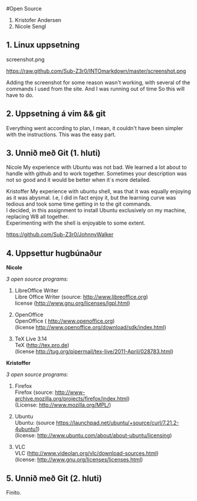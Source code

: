 #Open Source

1. Kristofer Andersen
2. Nicole Sengl

## 1. Linux uppsetning

screenshot.png

https://raw.github.com/Sub-Z3r0/INTOmarkdown/master/screenshot.png

Adding the screenshot for some reason wasn't working, with several of the commands I used from the site.  And I was running out of time
So this will have to do. 

## 2. Uppsetning á vim && git

Everything went according to plan, I mean, it couldn't have been simpler with the instructions.  This was the easy part.

## 3. Unnið með Git (1. hluti)

Nicole
My experience with Ubuntu was not bad. We learned a lot about to handle with github and to work together. Sometimes your description was not so good and it would be better when it´s more detailed.


Kristoffer
My experience with ubuntu shell, was that it was equally enjoying as it was abysmal.  I.e, I did in fact enjoy it, but the learning curve was tedious and took some time getting in to the git commands.  
I decided, in this assignment to install Ubuntu exclusively on my machine, replacing W8 all together.  
Experimenting with the shell is enjoyable to some extent.

https://github.com/Sub-Z3r0/JohnnyWalker

## 4. Uppsettur hugbúnaður

<b>Nicole</b>

<em>3 open source programs:</em>

1. LibreOffice Writer<br>
Libre Office Writer (source: http://www.libreoffice.org)<br>
license (http://www.gnu.org/licenses/lgpl.html)

2. OpenOffice<br>
OpenOffice ( http://www.openoffice.org)<br>
(license http://www.openoffice.org/download/sdk/index.html)

3. TeX Live 3.14<br>
TeX (http://tex.pro.de)<br>
(license http://tug.org/pipermail/tex-live/2011-April/028783.html)





<b>Kristoffer</b>

<em>3 open source programs:</em>

1. Firefox<br>
Firefox (source: http://www-archive.mozilla.org/projects/firefox/index.html)<br>
(License: http://www.mozilla.org/MPL/)<br>

2. Ubuntu<br>
Ubuntu: (source https://launchpad.net/ubuntu/+source/curl/7.21.2-4ubuntu1)<br>
(license: http://www.ubuntu.com/about/about-ubuntu/licensing)<br>

3. VLC<br>
VLC (http://www.videolan.org/vlc/download-sources.html)<br>
(license: http://www.gnu.org/licenses/licenses.html)<br>


## 5. Unnið með Git (2. hluti)

Finito.

